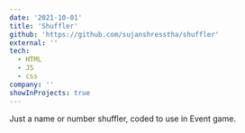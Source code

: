 ```yaml
---
date: '2021-10-01'
title: 'Shuffler'
github: 'https://github.com/sujanshresstha/shuffler'
external: ''
tech:
  - HTML
  - JS
  - css
company: ''
showInProjects: true
---
```


Just a name or number shuffler, coded to use in Event game.

